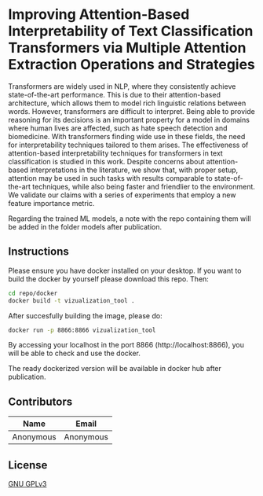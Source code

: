 # Improving Attention-Based Interpretability of Text Classification Transformers via Multiple Attention Extraction Operations and Strategies
Transformers are widely used in NLP, where they consistently achieve state-of-the-art performance. This is due to their attention-based architecture, which allows them to model rich linguistic relations between words. However, transformers are difficult to interpret. Being able to provide reasoning for its decisions is an important property for a model in domains where human lives are affected, such as hate speech detection and biomedicine. With transformers finding wide use in these fields, the need for interpretability techniques tailored to them arises. The effectiveness of attention-based interpretability techniques for transformers in text classification is studied in this work. Despite concerns about attention-based interpretations in the literature, we show that, with proper setup, attention may be used in such tasks with results comparable to state-of-the-art techniques, while also being faster and friendlier to the environment. We validate our claims with a series of experiments that employ a new feature importance metric.

Regarding the trained ML models, a note with the repo containing them will be added in the folder models after publication.

## Instructions
Please ensure you have docker installed on your desktop. If you want to build the docker by yourself please download this repo. Then:
```bash
cd repo/docker 
docker build -t vizualization_tool .
```
After succesfully building the image, please do:
```bash
docker run -p 8866:8866 vizualization_tool
```
By accessing your localhost in the port 8866 (http://localhost:8866), you will be able to check and use the docker. 

The ready dockerized version will be available in docker hub after publication.

## Contributors
Name | Email
--- | ---
Anonymous | Anonymous

## License
[GNU GPLv3](https://choosealicense.com/licenses/gpl-3.0/)
